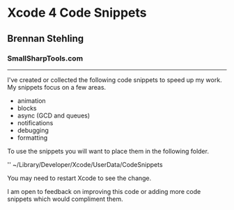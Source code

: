 # Xcode 4 Code Snippets
## Brennan Stehling
### SmallSharpTools.com

--------------------------------------

I've created or collected the following code snippets to speed up my work. My snippets focus on a few areas.

* animation
* blocks
* async (GCD and queues)
* notifications
* debugging
* formatting

To use the snippets you will want to place them in the following folder.

'' ~/Library/Developer/Xcode/UserData/CodeSnippets

You may need to restart Xcode to see the change.

I am open to feedback on improving this code or adding more code snippets which would compliment them.
